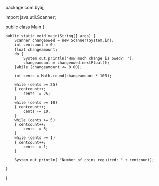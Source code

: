 package com.byaj;

import java.util.Scanner;

public class Main {

    public static void main(String[] args) {
        Scanner changeowed = new Scanner(System.in);
        int centcount = 0;
        float changeamount;
        do {
            System.out.println("How much change is owed?: ");
            changeamount = changeowed.nextFloat();
        }while (changeamount <= 0.00);

        int cents = Math.round(changeamount * 100);

        while (cents >= 25)
        { centcount++;
            cents -= 25;
        }
        while (cents >= 10)
        { centcount++;
            cents -= 10;
        }
        while (cents >= 5)
        { centcount++;
            cents -= 5;
        }
        while (cents >= 1)
        { centcount++;
            cents -= 1;
        }

        System.out.println( "Number of coins required: " + centcount);

    }
}
